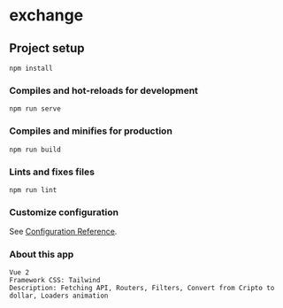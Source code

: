 # exchange

## Project setup
```
npm install
```

### Compiles and hot-reloads for development
```
npm run serve
```

### Compiles and minifies for production
```
npm run build
```

### Lints and fixes files
```
npm run lint
```

### Customize configuration
See [Configuration Reference](https://cli.vuejs.org/config/).

### About this app

```
Vue 2
Framework CSS: Tailwind
Description: Fetching API, Routers, Filters, Convert from Cripto to dollar, Loaders animation

```
